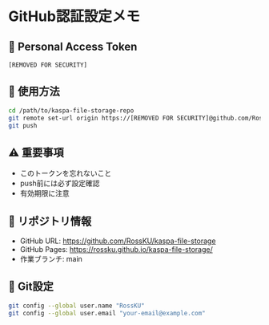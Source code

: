 # GitHub認証設定メモ

## 🔑 Personal Access Token
```
[REMOVED FOR SECURITY]
```

## 📝 使用方法
```bash
cd /path/to/kaspa-file-storage-repo
git remote set-url origin https://[REMOVED FOR SECURITY]@github.com/RossKU/kaspa-file-storage.git
git push
```

## ⚠️ 重要事項
- このトークンを忘れないこと
- push前には必ず設定確認
- 有効期限に注意

## 📍 リポジトリ情報
- GitHub URL: https://github.com/RossKU/kaspa-file-storage
- GitHub Pages: https://rossku.github.io/kaspa-file-storage/
- 作業ブランチ: main

## 👤 Git設定
```bash
git config --global user.name "RossKU"
git config --global user.email "your-email@example.com"
```
